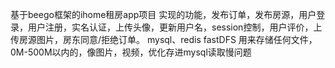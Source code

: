 基于beego框架的ihome租房app项目
实现的功能，发布订单，发布房源，用户登录，用户注册，实名认证，上传头像，更新用户名，session控制，用户评价，上传房源图片，房东同意/拒绝订单。
mysql、redis
fastDFS 用来存储任何文件，0M-500M以内的，像图片，视频，优化存进mysql读取慢问题
